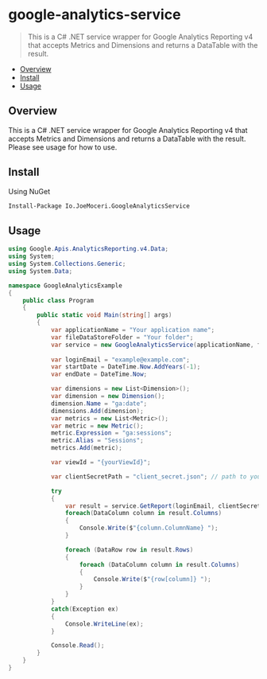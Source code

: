 # google-analytics-service

> This is a C# .NET service wrapper for Google Analytics Reporting v4 that accepts Metrics and Dimensions and returns a DataTable with the result.

* [Overview](#overview)
* [Install](#install)
* [Usage](#usage)

<a name="overview"></a>
## Overview
This is a C# .NET service wrapper for Google Analytics Reporting v4 that accepts Metrics and Dimensions and returns a DataTable with the result. Please see usage for how to use.

<a name="install"></a>
## Install
Using NuGet
```sh
Install-Package Io.JoeMoceri.GoogleAnalyticsService
```

<a name="usage"></a>
## Usage
```csharp
using Google.Apis.AnalyticsReporting.v4.Data;
using System;
using System.Collections.Generic;
using System.Data;

namespace GoogleAnalyticsExample
{
    public class Program
    {
        public static void Main(string[] args)
        {
            var applicationName = "Your application name";
            var fileDataStoreFolder = "Your folder";
            var service = new GoogleAnalyticsService(applicationName, fileDataStoreFolder);
            
            var loginEmail = "example@example.com";
            var startDate = DateTime.Now.AddYears(-1);
            var endDate = DateTime.Now;

            var dimensions = new List<Dimension>();
            var dimension = new Dimension();
            dimension.Name = "ga:date";
            dimensions.Add(dimension);
            var metrics = new List<Metric>();
            var metric = new Metric();
            metric.Expression = "ga:sessions";
            metric.Alias = "Sessions";
            metrics.Add(metric);

            var viewId = "{yourViewId}";

            var clientSecretPath = "client_secret.json"; // path to your client_secret json file

            try
            {
                var result = service.GetReport(loginEmail, clientSecretPath, viewId, startDate, endDate, metrics, dimensions).Result;
                foreach(DataColumn column in result.Columns)
                {
                    Console.Write($"{column.ColumnName} ");
                }

                foreach (DataRow row in result.Rows)
                {
                    foreach (DataColumn column in result.Columns)
                    {
                        Console.Write($"{row[column]} ");
                    }
                }
            }
            catch(Exception ex)
            {
                Console.WriteLine(ex);
            }

            Console.Read();
        }
    }
}

```
